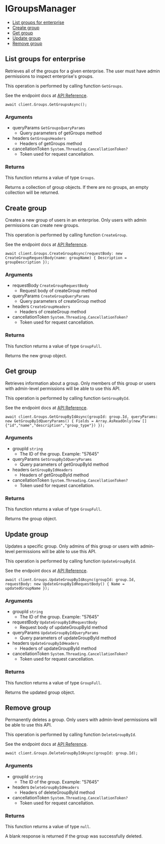 # IGroupsManager


- [List groups for enterprise](#list-groups-for-enterprise)
- [Create group](#create-group)
- [Get group](#get-group)
- [Update group](#update-group)
- [Remove group](#remove-group)

## List groups for enterprise

Retrieves all of the groups for a given enterprise. The user
must have admin permissions to inspect enterprise's groups.

This operation is performed by calling function `GetGroups`.

See the endpoint docs at
[API Reference](https://developer.box.com/reference/get-groups/).

<!-- sample get_groups -->
```
await client.Groups.GetGroupsAsync();
```

### Arguments

- queryParams `GetGroupsQueryParams`
  - Query parameters of getGroups method
- headers `GetGroupsHeaders`
  - Headers of getGroups method
- cancellationToken `System.Threading.CancellationToken?`
  - Token used for request cancellation.


### Returns

This function returns a value of type `Groups`.

Returns a collection of group objects. If there are no groups, an
empty collection will be returned.


## Create group

Creates a new group of users in an enterprise. Only users with admin
permissions can create new groups.

This operation is performed by calling function `CreateGroup`.

See the endpoint docs at
[API Reference](https://developer.box.com/reference/post-groups/).

<!-- sample post_groups -->
```
await client.Groups.CreateGroupAsync(requestBody: new CreateGroupRequestBody(name: groupName) { Description = groupDescription });
```

### Arguments

- requestBody `CreateGroupRequestBody`
  - Request body of createGroup method
- queryParams `CreateGroupQueryParams`
  - Query parameters of createGroup method
- headers `CreateGroupHeaders`
  - Headers of createGroup method
- cancellationToken `System.Threading.CancellationToken?`
  - Token used for request cancellation.


### Returns

This function returns a value of type `GroupFull`.

Returns the new group object.


## Get group

Retrieves information about a group. Only members of this
group or users with admin-level permissions will be able to
use this API.

This operation is performed by calling function `GetGroupById`.

See the endpoint docs at
[API Reference](https://developer.box.com/reference/get-groups-id/).

<!-- sample get_groups_id -->
```
await client.Groups.GetGroupByIdAsync(groupId: group.Id, queryParams: new GetGroupByIdQueryParams() { Fields = Array.AsReadOnly(new [] {"id","name","description","group_type"}) });
```

### Arguments

- groupId `string`
  - The ID of the group. Example: "57645"
- queryParams `GetGroupByIdQueryParams`
  - Query parameters of getGroupById method
- headers `GetGroupByIdHeaders`
  - Headers of getGroupById method
- cancellationToken `System.Threading.CancellationToken?`
  - Token used for request cancellation.


### Returns

This function returns a value of type `GroupFull`.

Returns the group object.


## Update group

Updates a specific group. Only admins of this
group or users with admin-level permissions will be able to
use this API.

This operation is performed by calling function `UpdateGroupById`.

See the endpoint docs at
[API Reference](https://developer.box.com/reference/put-groups-id/).

<!-- sample put_groups_id -->
```
await client.Groups.UpdateGroupByIdAsync(groupId: group.Id, requestBody: new UpdateGroupByIdRequestBody() { Name = updatedGroupName });
```

### Arguments

- groupId `string`
  - The ID of the group. Example: "57645"
- requestBody `UpdateGroupByIdRequestBody`
  - Request body of updateGroupById method
- queryParams `UpdateGroupByIdQueryParams`
  - Query parameters of updateGroupById method
- headers `UpdateGroupByIdHeaders`
  - Headers of updateGroupById method
- cancellationToken `System.Threading.CancellationToken?`
  - Token used for request cancellation.


### Returns

This function returns a value of type `GroupFull`.

Returns the updated group object.


## Remove group

Permanently deletes a group. Only users with
admin-level permissions will be able to use this API.

This operation is performed by calling function `DeleteGroupById`.

See the endpoint docs at
[API Reference](https://developer.box.com/reference/delete-groups-id/).

<!-- sample delete_groups_id -->
```
await client.Groups.DeleteGroupByIdAsync(groupId: group.Id);
```

### Arguments

- groupId `string`
  - The ID of the group. Example: "57645"
- headers `DeleteGroupByIdHeaders`
  - Headers of deleteGroupById method
- cancellationToken `System.Threading.CancellationToken?`
  - Token used for request cancellation.


### Returns

This function returns a value of type `null`.

A blank response is returned if the group was
successfully deleted.


